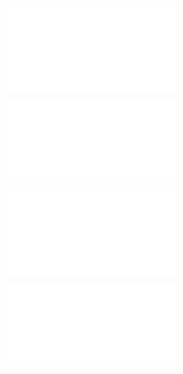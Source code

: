 ![@](steps/_.7386b874.md)

![@](steps/_.3eb68380.md)

![@](steps/_.3731a859.md)

![@](steps/concept.8343f3d9.md)